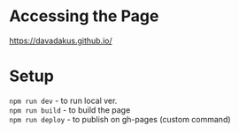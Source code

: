 # Accessing the Page
https://davadakus.github.io/

# Setup
`npm run dev` - to run local ver.  
`npm run build` - to build the page  
`npm run deploy` - to publish on gh-pages (custom command)
